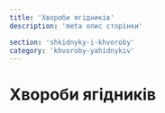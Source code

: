 ```yaml
---
title: 'Хвороби ягідників'
description: 'meta опис сторінки'

section: 'shkidnyky-i-khvoroby'
category: 'khvoroby-yahidnykiv'
---
```


# Хвороби ягідників